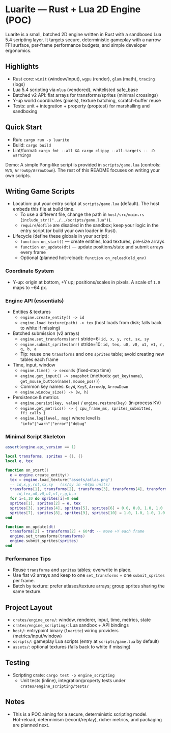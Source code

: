 # Luarite — Rust + Lua 2D Engine (POC)

Luarite is a small, batched 2D engine written in Rust with a sandboxed Lua 5.4 scripting layer. It targets secure, deterministic gameplay with a narrow FFI surface, per‑frame performance budgets, and simple developer ergonomics.

## Highlights
- Rust core: `winit` (window/input), `wgpu` (render), `glam` (math), `tracing` (logs)
- Lua 5.4 scripting via `mlua` (vendored), whitelisted safe_base
- Batched v2 API: flat arrays for transforms/sprites (minimal crossings)
- Y‑up world coordinates (pixels), texture batching, scratch‑buffer reuse
- Tests: unit + integration + property (proptest) for marshalling and sandboxing

## Quick Start
- Run: `cargo run -p luarite`
- Build: `cargo build`
- Lint/format: `cargo fmt --all && cargo clippy --all-targets -- -D warnings`

Demo: A simple Pong‑like script is provided in `scripts/game.lua` (controls: `W/S`, `ArrowUp/ArrowDown`). The rest of this README focuses on writing your own scripts.

## Writing Game Scripts
- Location: put your entry script at `scripts/game.lua` (default). The host embeds this file at build time.
  - To use a different file, change the path in `host/src/main.rs` (`include_str!("../../scripts/game.lua")`).
  - `require`/`dofile` are disabled in the sandbox; keep your logic in the entry script (or build your own loader in Rust).
- Lifecycle (define these globals in your script):
  - `function on_start()` — create entities, load textures, pre‑size arrays
  - `function on_update(dt)` — update positions/state and submit arrays every frame
  - Optional (planned hot‑reload): `function on_reload(old_env)`

### Coordinate System
- Y‑up: origin at bottom, +Y up; positions/scales in pixels. A scale of `1.0` maps to ~64 px.

### Engine API (essentials)
- Entities & textures
  - `engine.create_entity() -> id`
  - `engine.load_texture(path) -> tex` (host loads from disk; falls back to white if missing)
- Batched submission (v2 arrays)
  - `engine.set_transforms(arr)` stride=6: `id, x, y, rot, sx, sy`
  - `engine.submit_sprites(arr)` stride=10: `id, tex, u0, v0, u1, v1, r, g, b, a`
  - Tip: reuse one `transforms` and one `sprites` table; avoid creating new tables each frame
- Time, input, window
  - `engine.time() -> seconds` (fixed‑step time)
  - `engine.get_input() -> snapshot` (methods: `get_key(name)`, `get_mouse_button(name)`, `mouse_pos()`)
  - Common key names: `KeyW`, `KeyS`, `ArrowUp`, `ArrowDown`
  - `engine.window_size() -> (w, h)`
- Persistence & metrics
  - `engine.persist(key, value)` / `engine.restore(key)` (in‑process KV)
  - `engine.get_metrics() -> { cpu_frame_ms, sprites_submitted, ffi_calls }`
  - `engine.log(level, msg)` where level is `"info"|"warn"|"error"|"debug"`

### Minimal Script Skeleton
```lua
assert(engine.api_version == 1)

local transforms, sprites = {}, {}
local e, tex

function on_start()
  e = engine.create_entity()
  tex = engine.load_texture("assets/atlas.png")
  -- id,x,y,rot,sx,sy   (sx/sy in ~64px units)
  transforms[1], transforms[2], transforms[3], transforms[4], transforms[5], transforms[6] = e, 100, 100, 0.0, 1.0, 1.0
  -- id,tex,u0,v0,u1,v1,r,g,b,a
  for i=1,10 do sprites[i]=0 end
  sprites[1], sprites[2] = e, tex
  sprites[3], sprites[4], sprites[5], sprites[6] = 0.0, 0.0, 1.0, 1.0
  sprites[7], sprites[8], sprites[9], sprites[10] = 1.0, 1.0, 1.0, 1.0
end

function on_update(dt)
  transforms[2] = transforms[2] + 60*dt -- move +Y each frame
  engine.set_transforms(transforms)
  engine.submit_sprites(sprites)
end
```

### Performance Tips
- Reuse `transforms` and `sprites` tables; overwrite in place.
- Use flat v2 arrays and keep to one `set_transforms` + one `submit_sprites` per frame.
- Batch by texture: prefer atlases/texture arrays; group sprites sharing the same texture.

## Project Layout
- `crates/engine_core/`: window, renderer, input, time, metrics, state
- `crates/engine_scripting/`: Lua sandbox + API bindings
- `host/`: entrypoint binary (`luarite`) wiring providers (metrics/input/window)
- `scripts/`: gameplay Lua scripts (entry at `scripts/game.lua` by default)
- `assets/`: optional textures (falls back to white if missing)

## Testing
- Scripting crate: `cargo test -p engine_scripting`
  - Unit tests (inline), integration/property tests under `crates/engine_scripting/tests/`

## Notes
- This is a POC aiming for a secure, deterministic scripting model. Hot‑reload, determinism (record/replay), richer metrics, and packaging are planned next.
